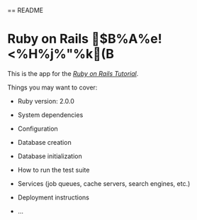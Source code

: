 == README
# Ruby on Rails $B%A%e!<%H%j%"%k(B

This is the app for the [*Ruby on Rails Tutorial*](http://railstutorial.jp/).

Things you may want to cover:

* Ruby version: 2.0.0

* System dependencies

* Configuration

* Database creation

* Database initialization

* How to run the test suite

* Services (job queues, cache servers, search engines, etc.)

* Deployment instructions

* ...


